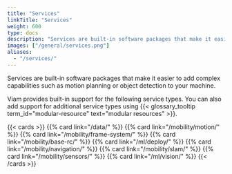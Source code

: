```yaml
---
title: "Services"
linkTitle: "Services"
weight: 600
type: docs
description: "Services are built-in software packages that make it easier to add complex capabilities such as motion planning or object detection to your machine."
images: ["/general/services.png"]
aliases:
  - "/services/"
---
```


Services are built-in software packages that make it easier to add complex capabilities such as motion planning or object detection to your machine.

Viam provides built-in support for the following service types.
You can also add support for additional service types using {{< glossary_tooltip term_id="modular-resource" text="modular resources" >}}.

{{< cards >}}
{{% card link="/data/" %}}
{{% card link="/mobility/motion/" %}}
{{% card link="/mobility/frame-system/" %}}
{{% card link="/mobility/base-rc/" %}}
{{% card link="/ml/deploy/" %}}
{{% card link="/mobility/navigation/" %}}
{{% card link="/mobility/slam/" %}}
{{% card link="/mobility/sensors/" %}}
{{% card link="/ml/vision/" %}}
{{< /cards >}}
